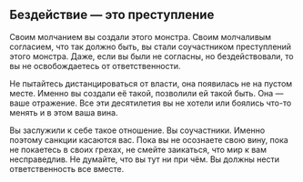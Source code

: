 ## Бездействие — это преступление

Своим молчанием вы создали этого монстра. Своим молчаливым согласием, что так должно быть, вы стали соучастником преступлений этого монстра. Даже, если вы были не согласны, но бездействовали, то вы не освобождаетесь от ответственности.

Не пытайтесь дистанцироваться от власти, она появилась не на пустом месте. Именно вы создали её такой, позволили ей такой быть. Она — ваше отражение. Все эти десятилетия вы не хотели или боялись что-то менять и в этом ваша вина.

Вы заслужили к себе такое отношение. Вы соучастники. Именно поэтому санкции касаются вас. Пока вы не осознаете свою вину, пока не покаетесь в своих грехах, не смейте заикаться, что мир к вам несправедлив. Не думайте, что вы тут ни при чём. Вы должны нести ответственность все вместе.
